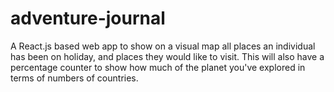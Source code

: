 # adventure-journal
A React.js based web app to show on a visual map all places an individual has been on holiday, and places they would like to visit. This will also have a percentage counter to show how much of the planet you've explored in terms of numbers of countries.
